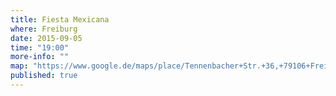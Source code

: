```yaml
---
title: Fiesta Mexicana
where: Freiburg
date: 2015-09-05
time: "19:00"
more-info: ""
map: "https://www.google.de/maps/place/Tennenbacher+Str.+36,+79106+Freiburg+im+Breisgau/@48.0056831,7.8471664,17z/data=!3m1!4b1!4m2!3m1!1s0x47911c8207d359bd:0x4eff649c49b51d02"
published: true
---
```

